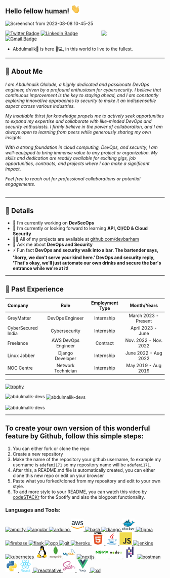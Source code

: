 
<h2> Hello fellow human! <img src="https://raw.githubusercontent.com/ABSphreak/ABSphreak/master/gifs/Hi.gif" width="30px"></h2>

![Screenshot from 2023-08-08 10-45-25](https://github.com/abdulmalik-devs/terraform-ecommerce/assets/62616273/c7cdc1ff-04ad-4c43-8458-8b77ea9f3bf2)

<img align='right' src="https://raw.githubusercontent.com/adefemi171/adefemi171/master/femiOctocat.png" width='200"'>

[![Twitter Badge](https://img.shields.io/badge/-@cloudsec_-1ca0f1?style=flat-square&labelColor=1ca0f1&logo=twitter&logoColor=white&link=https://twitter.com/cloudsec_r)](https://twitter.com/cloudsec_) [![Linkedin Badge](https://img.shields.io/badge/-AbdulmalikOlolade-blue?style=flat-square&logo=Linkedin&logoColor=white&link=https://www.linkedin.com/in/abdulmalik-ololade/)](https://www.linkedin.com/in/abdulmalik-ololade/) [![Gmail Badge](https://img.shields.io/badge/-malexmazzy@gmail.com-c14438?style=flat-square&logo=Gmail&logoColor=white&link=mailto:malexmazzy@gmail.com)](mailto:malexmazzy@gmail.com)

- Abdulmalik🌟 is here 👋💻, in this world to live to the fullest.

---
## 👯 About Me

<h6 align="left">I am Abdulmalik Ololade, a highly dedicated and passionate DevOps engineer, driven by a profound enthusiasm for cybersecurity. I believe that continuous improvement is the key to staying ahead, and I am constantly exploring innovative approaches to security to make it an indispensable aspect across various industries.

My insatiable thirst for knowledge propels me to actively seek opportunities to expand my expertise and collaborate with like-minded DevOps and security enthusiasts. I firmly believe in the power of collaboration, and I am always open to learning from peers while generously sharing my own insights.

With a strong foundation in cloud computing, DevOps, and security, I am well-equipped to bring immense value to any project or organization. My skills and dedication are readily available for exciting gigs, job opportunities, contracts, and projects where I can make a significant impact.

Feel free to reach out for professional collaborations or potential engagements.</h6>

    
---

## 💬 Details
- 🔭 I’m currently working on **DevSecOps**
- 🌱 I’m currently or looking forward to learning **API, CI/CD & Cloud Security**
- 👨‍💻 All of my projects are available at [github.com/devbarham](github.com/abdulmalik-devs)
- 💬 Ask me about **DevOps and Security**
- ⚡ Fun fact **DevOps and security walk into a bar. The bartender says, 'Sorry, we don't serve your kind here.' DevOps and security reply, 'That's okay, we'll just automate our own drinks and secure the bar's entrance while we're at it!**
---

## 🔭 Past Experience
| Company                         | Role                 | Employment Type     | Month/Years           |
| :---                            | :----:               | :---:               | :---:                 |  
| GreyMatter                      | DevOps Engineer      | Internship          | March 2023 - Present  |
| CyberSecured India              | Cybersecurity        | Internship          | April 2023 - June     |
| Freelance                       | AWS DevOps Engineer  | Contract            | Nov. 2022  - Nov. 2022|
| Linux Jobber                    | Django Developer     | Internship          | June 2022  - Aug 2022 |
| NOC Centre                      | Network Technician   | Internship          | May 2019   - Aug 2019 |

---
[![trophy](https://github-profile-trophy.vercel.app/?username=abdulmalik-devs)](https://github.com/abdulmalik-devs/github-profile-trophy)

<p><img align="left" src="https://github-readme-stats.vercel.app/api/top-langs?username=abdulmalik-devs&show_icons=true&locale=en&layout=compact" alt="abdulmalik-devs" /></p>

<p>&nbsp;<img align="center" src="https://github-readme-stats.vercel.app/api?username=abdulmalik-devs&show_icons=true&locale=en" alt="abdulmalik-devs" /></p>

<p><img align="center" src="https://github-readme-streak-stats.herokuapp.com/?user=abdulmalik-devs&" alt="abdulmalik-devs" /></p>

---

## To create your own version of this wonderful feature by Github, follow this simple steps:

1. You can either fork or clone the repo
2. Create a new repository
3. Make the name of the repository your github username, fo example my username is `adefemi171` so my repository name will be `adefemi171`.
4. After this, a README.md file is automatically created, you can either clone this new repo or edit on your browser
5. Paste what you forked/cloned from my repository and edit to your own style.
5. To add more style to your README, you can watch this video by [codeSTACKr](https://www.youtube.com/watch?v=n6d4KHSKqGk) for the Spotify and also the blogpost functionality.


<h3 align="left">Languages and Tools:</h3>
<p align="left"> <a href="https://aws.amazon.com/amplify/" target="_blank" rel="noreferrer"> <img src="https://docs.amplify.aws/assets/logo-dark.svg" alt="amplify" width="40" height="40"/> </a> <a href="https://angular.io" target="_blank" rel="noreferrer"> <img src="https://angular.io/assets/images/logos/angular/angular.svg" alt="angular" width="40" height="40"/> </a> <a href="https://www.arduino.cc/" target="_blank" rel="noreferrer"> <img src="https://cdn.worldvectorlogo.com/logos/arduino-1.svg" alt="arduino" width="40" height="40"/> </a> <a href="https://aws.amazon.com" target="_blank" rel="noreferrer"> <img src="https://raw.githubusercontent.com/devicons/devicon/master/icons/amazonwebservices/amazonwebservices-original-wordmark.svg" alt="aws" width="40" height="40"/> </a> <a href="https://www.gnu.org/software/bash/" target="_blank" rel="noreferrer"> <img src="https://www.vectorlogo.zone/logos/gnu_bash/gnu_bash-icon.svg" alt="bash" width="40" height="40"/> </a> <a href="https://www.djangoproject.com/" target="_blank" rel="noreferrer"> <img src="https://cdn.worldvectorlogo.com/logos/django.svg" alt="django" width="40" height="40"/> </a> <a href="https://www.docker.com/" target="_blank" rel="noreferrer"> <img src="https://raw.githubusercontent.com/devicons/devicon/master/icons/docker/docker-original-wordmark.svg" alt="docker" width="40" height="40"/> </a> <a href="https://www.figma.com/" target="_blank" rel="noreferrer"> <img src="https://www.vectorlogo.zone/logos/figma/figma-icon.svg" alt="figma" width="40" height="40"/> </a> <a href="https://firebase.google.com/" target="_blank" rel="noreferrer"> <img src="https://www.vectorlogo.zone/logos/firebase/firebase-icon.svg" alt="firebase" width="40" height="40"/> </a> <a href="https://flask.palletsprojects.com/" target="_blank" rel="noreferrer"> <img src="https://www.vectorlogo.zone/logos/pocoo_flask/pocoo_flask-icon.svg" alt="flask" width="40" height="40"/> </a> <a href="https://cloud.google.com" target="_blank" rel="noreferrer"> <img src="https://www.vectorlogo.zone/logos/google_cloud/google_cloud-icon.svg" alt="gcp" width="40" height="40"/> </a> <a href="https://git-scm.com/" target="_blank" rel="noreferrer"> <img src="https://www.vectorlogo.zone/logos/git-scm/git-scm-icon.svg" alt="git" width="40" height="40"/> </a> <a href="https://heroku.com" target="_blank" rel="noreferrer"> <img src="https://www.vectorlogo.zone/logos/heroku/heroku-icon.svg" alt="heroku" width="40" height="40"/> </a> <a href="https://www.w3.org/html/" target="_blank" rel="noreferrer"> <img src="https://raw.githubusercontent.com/devicons/devicon/master/icons/html5/html5-original-wordmark.svg" alt="html5" width="40" height="40"/> </a> <a href="https://www.java.com" target="_blank" rel="noreferrer"> <img src="https://raw.githubusercontent.com/devicons/devicon/master/icons/java/java-original.svg" alt="java" width="40" height="40"/> </a> <a href="https://developer.mozilla.org/en-US/docs/Web/JavaScript" target="_blank" rel="noreferrer"> <img src="https://raw.githubusercontent.com/devicons/devicon/master/icons/javascript/javascript-original.svg" alt="javascript" width="40" height="40"/> </a> <a href="https://www.jenkins.io" target="_blank" rel="noreferrer"> <img src="https://www.vectorlogo.zone/logos/jenkins/jenkins-icon.svg" alt="jenkins" width="40" height="40"/> </a> <a href="https://kubernetes.io" target="_blank" rel="noreferrer"> <img src="https://www.vectorlogo.zone/logos/kubernetes/kubernetes-icon.svg" alt="kubernetes" width="40" height="40"/> </a> <a href="https://www.linux.org/" target="_blank" rel="noreferrer"> <img src="https://raw.githubusercontent.com/devicons/devicon/master/icons/linux/linux-original.svg" alt="linux" width="40" height="40"/> </a> <a href="https://www.mongodb.com/" target="_blank" rel="noreferrer"> <img src="https://raw.githubusercontent.com/devicons/devicon/master/icons/mongodb/mongodb-original-wordmark.svg" alt="mongodb" width="40" height="40"/> </a> <a href="https://www.mysql.com/" target="_blank" rel="noreferrer"> <img src="https://raw.githubusercontent.com/devicons/devicon/master/icons/mysql/mysql-original-wordmark.svg" alt="mysql" width="40" height="40"/> </a> <a href="https://nextjs.org/" target="_blank" rel="noreferrer"> <img src="https://cdn.worldvectorlogo.com/logos/nextjs-2.svg" alt="nextjs" width="40" height="40"/> </a> <a href="https://www.nginx.com" target="_blank" rel="noreferrer"> <img src="https://raw.githubusercontent.com/devicons/devicon/master/icons/nginx/nginx-original.svg" alt="nginx" width="40" height="40"/> </a> <a href="https://nodejs.org" target="_blank" rel="noreferrer"> <img src="https://raw.githubusercontent.com/devicons/devicon/master/icons/nodejs/nodejs-original-wordmark.svg" alt="nodejs" width="40" height="40"/> </a> <a href="https://pandas.pydata.org/" target="_blank" rel="noreferrer"> <img src="https://raw.githubusercontent.com/devicons/devicon/2ae2a900d2f041da66e950e4d48052658d850630/icons/pandas/pandas-original.svg" alt="pandas" width="40" height="40"/> </a> <a href="https://postman.com" target="_blank" rel="noreferrer"> <img src="https://www.vectorlogo.zone/logos/getpostman/getpostman-icon.svg" alt="postman" width="40" height="40"/> </a> <a href="https://www.python.org" target="_blank" rel="noreferrer"> <img src="https://raw.githubusercontent.com/devicons/devicon/master/icons/python/python-original.svg" alt="python" width="40" height="40"/> </a> <a href="https://reactjs.org/" target="_blank" rel="noreferrer"> <img src="https://raw.githubusercontent.com/devicons/devicon/master/icons/react/react-original-wordmark.svg" alt="react" width="40" height="40"/> </a> <a href="https://reactnative.dev/" target="_blank" rel="noreferrer"> <img src="https://reactnative.dev/img/header_logo.svg" alt="reactnative" width="40" height="40"/> </a> <a href="https://sass-lang.com" target="_blank" rel="noreferrer"> <img src="https://raw.githubusercontent.com/devicons/devicon/master/icons/sass/sass-original.svg" alt="sass" width="40" height="40"/> </a> <a href="https://vuejs.org/" target="_blank" rel="noreferrer"> <img src="https://raw.githubusercontent.com/devicons/devicon/master/icons/vuejs/vuejs-original-wordmark.svg" alt="vuejs" width="40" height="40"/> </a> <a href="https://www.adobe.com/products/xd.html" target="_blank" rel="noreferrer"> <img src="https://cdn.worldvectorlogo.com/logos/adobe-xd.svg" alt="xd" width="40" height="40"/> </a> </p>
